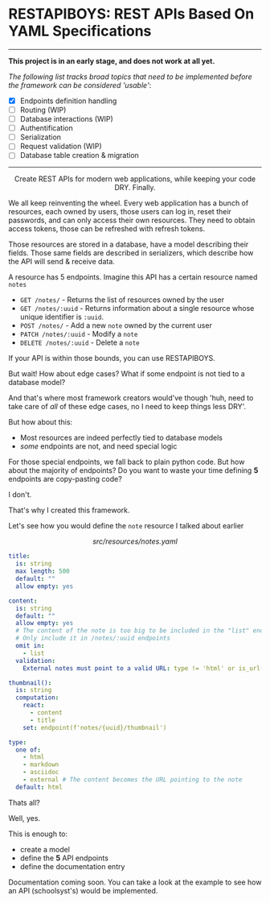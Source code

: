 # RESTAPIBOYS: REST APIs Based On YAML Specifications

--------------------------------------------------------

__This project is in an early stage, and does not work at all yet.__

_The following list tracks broad topics that need to be implemented before the framework can be considered 'usable'_:

- [x] Endpoints definition handling
- [ ] Routing (WIP)
- [ ] Database interactions (WIP)
- [ ] Authentification
- [ ] Serialization
- [ ] Request validation (WIP)
- [ ] Database table creation & migration

--------------------------------------------------------

<center>
Create REST APIs for modern web applications, while keeping your code DRY. Finally.
</center>

We all keep reinventing the wheel. Every web application has a bunch of resources, each owned by users, those users can log in, reset their passwords, and can only access their own resources. They need to obtain access tokens, those can be refreshed with refresh tokens.

Those resources are stored in a database, have a model describing their fields.
Those same fields are described in serializers, which describe how the API will send & receive data.

A resource has 5 endpoints. Imagine this API has a certain resource named `notes`

- `GET /notes/` - Returns the list of resources owned by the user
- `GET /notes/:uuid` - Returns information about a single resource whose unique identifier is `:uuid`.
- `POST /notes/` - Add a new `note` owned by the current user
- `PATCH /notes/:uuid` - Modify a `note`
- `DELETE /notes/:uuid` - Delete a `note`

If your API is within those bounds, you can use RESTAPIBOYS.

But wait! How about edge cases? What if some endpoint is not tied to a database model?

And that's where most framework creators would've though 'huh, need to take care of _all_ of these edge cases, no I need to keep things less DRY'.

But how about this:

- Most resources are indeed perfectly tied to database models
- _some_ endpoints are not, and need special logic

For those special endpoints, we fall back to plain python code. But how about the majority of endpoints? Do you want to waste your time defining **5** endpoints are copy-pasting code?

I don't.

That's why I created this framework.

Let's see how you would define the `note` resource I talked about earlier

<center> <em> src/resources/notes.yaml </em> </center>

```yaml
title:
  is: string
  max length: 500
  default: ""
  allow empty: yes

content:
  is: string
  default: ""
  allow empty: yes
  # The content of the note is too big to be included in the "list" endpoint.
  # Only include it in /notes/:uuid endpoints
  omit in:
    - list
  validation:
    External notes must point to a valid URL: type != 'html' or is_url(content)

thumbnail():
  is: string
  computation:
    react: 
      - content
      - title
    set: endpoint(f'notes/{uuid}/thumbnail')

type:
  one of:
    - html
    - markdown
    - asciidoc
    - external # The content becomes the URL pointing to the note
  default: html
```

Thats all?

Well, yes.

This is enough to:

- create a model
- define the **5** API endpoints
- define the documentation entry

Documentation coming soon.
You can take a look at the example to see how an API (schoolsyst's) would be implemented.
